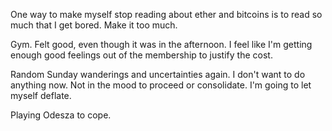 One way to make myself stop reading about ether and bitcoins is to read so much that I get bored. Make it too much.

Gym. Felt good, even though it was in the afternoon. I feel like I'm getting enough good feelings out of the membership to justify the cost.

Random Sunday wanderings and uncertainties again. I don't want to do anything now. Not in the mood to proceed or consolidate. I'm going to let myself deflate.

Playing Odesza to cope.
